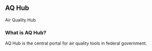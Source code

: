 ## AQ Hub

Air Quality Hub

### What is AQ Hub?

AQ Hub is the central portal for air quality tools in federal government.
